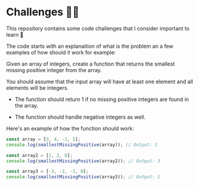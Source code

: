 # Challenges 🧑‍💻

This repository contains some code challenges that I consider important to learn 🤔

The code starts with an explanaition of what is the problem an a few examples of how should it work for example:


Given an array of integers, create a function that returns the smallest missing positive integer from the array.

You should assume that the input array will have at least one element and all elements will be integers.

* The function should return 1 if no missing positive integers are found in the array.

* The function should handle negative integers as well.

Here's an example of how the function should work:
```JavaScript
const array = [3, 4, -1, 1];
console.log(smallestMissingPositive(array)); // Output: 2

const array2 = [1, 2, 0];
console.log(smallestMissingPositive(array2)); // Output: 3

const array3 = [-3, -2, -1, 0];
console.log(smallestMissingPositive(array3)); // Output: 1
```
